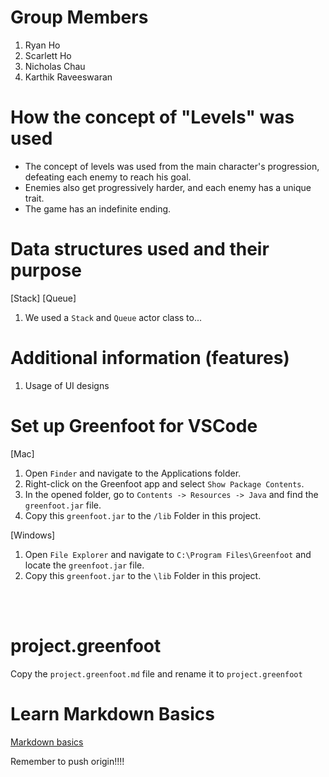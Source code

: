 # Group Members
1. Ryan Ho
2. Scarlett Ho
3. Nicholas Chau
4. Karthik Raveeswaran

# How the concept of "Levels" was used
* The concept of levels was used from the main character's progression, defeating each enemy to reach his goal.
* Enemies also get progressively harder, and each enemy has a unique trait.
* The game has an indefinite ending. 

# Data structures used and their purpose 

[Stack] [Queue]
1. We used a `Stack` and `Queue` actor class to...

# Additional information (features)

1. Usage of UI designs










# Set up Greenfoot for VSCode
[Mac]
1. Open `Finder` and navigate to the Applications folder.
2. Right-click on the Greenfoot app and select `Show Package Contents`.
3. In the opened folder, go to `Contents -> Resources -> Java` and find the `greenfoot.jar` file.
4. Copy this `greenfoot.jar` to the `/lib` Folder in this project.

[Windows]
1. Open `File Explorer` and navigate to `C:\Program Files\Greenfoot` and locate the `greenfoot.jar` file.
2. Copy this `greenfoot.jar` to the `\lib` Folder in this project.

<br>
<br>

# project.greenfoot
Copy the `project.greenfoot.md` file and rename it to `project.greenfoot`

# Learn Markdown Basics
[Markdown basics](https://www.markdownguide.org/getting-started/)

Remember to push origin!!!!
